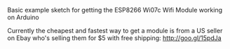 Basic example sketch for getting the ESP8266 Wi07c Wifi Module working on Arduino

Currently the cheapest and fastest way to get a module is from a US seller on Ebay who's selling them for $5 with free shipping:  http://goo.gl/15pdJa 